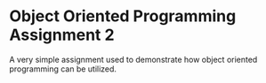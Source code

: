 # Object Oriented Programming Assignment 2

A very simple assignment used to demonstrate how object oriented programming can be utilized. 
